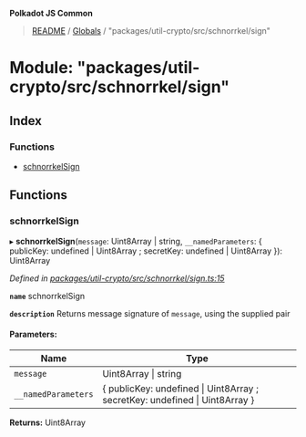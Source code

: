 **Polkadot JS Common**

> [README](../README.md) / [Globals](../globals.md) / "packages/util-crypto/src/schnorrkel/sign"

# Module: "packages/util-crypto/src/schnorrkel/sign"

## Index

### Functions

* [schnorrkelSign](_packages_util_crypto_src_schnorrkel_sign_.md#schnorrkelsign)

## Functions

### schnorrkelSign

▸ **schnorrkelSign**(`message`: Uint8Array \| string, `__namedParameters`: { publicKey: undefined \| Uint8Array ; secretKey: undefined \| Uint8Array  }): Uint8Array

*Defined in [packages/util-crypto/src/schnorrkel/sign.ts:15](https://github.com/polkadot-js/common/blob/aff78c2e/packages/util-crypto/src/schnorrkel/sign.ts#L15)*

**`name`** schnorrkelSign

**`description`** Returns message signature of `message`, using the supplied pair

#### Parameters:

Name | Type |
------ | ------ |
`message` | Uint8Array \| string |
`__namedParameters` | { publicKey: undefined \| Uint8Array ; secretKey: undefined \| Uint8Array  } |

**Returns:** Uint8Array
